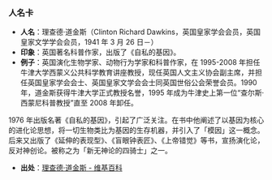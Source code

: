 ### **人名卡**
- **人名**：理查德·道金斯（Clinton Richard Dawkins，英国皇家学会会员，英国皇家文学学会会员，1941 年 3 月 26 日－）
- **印象**：英国著名科普作家，出版了《自私的基因》。
- **例子**：英国演化生物学家、动物行为学家和科普作家，在 1995-2008 年担任牛津大学西蒙义公共科学教育讲座教授，现任英国人文主义协会副主席，并担任英国皇家学会会士、英国皇家文学会会士同英国世俗公会荣誉会员。1990 年，道金斯获得牛津大学正式教授名誉，1995 年成为牛津史上第一位“查尔斯·西蒙尼科普教授”直至 2008 年卸任。
 
 1976 年出版名著《自私的基因》，引起了广泛关注。在书中他阐述了以基因为核心的进化论思想，将一切生物类比为基因的生存机器，并引入了「模因」这一概念。后来又出版了《延伸的表现型》、《盲眼钟表匠》、《上帝错觉》等书，宣扬演化论，反对神创论。被称之为「新无神论的四骑士」之一。
- **出处**：[理查德·道金斯 - 维基百科][3]

[3]: https://zh.wikipedia.org/wiki/%E7%90%86%E6%9F%A5%E5%BE%B7%C2%B7%E9%81%93%E9%87%91%E6%96%AF
